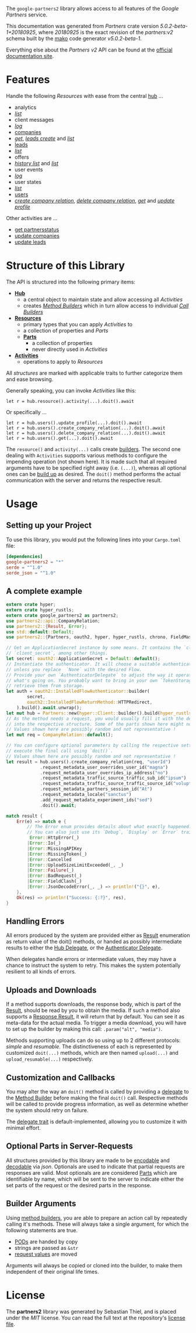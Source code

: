 <!---
DO NOT EDIT !
This file was generated automatically from 'src/generator/templates/api/README.md.mako'
DO NOT EDIT !
-->
The `google-partners2` library allows access to all features of the *Google Partners* service.

This documentation was generated from *Partners* crate version *5.0.2-beta-1+20180925*, where *20180925* is the exact revision of the *partners:v2* schema built by the [mako](http://www.makotemplates.org/) code generator *v5.0.2-beta-1*.

Everything else about the *Partners* *v2* API can be found at the
[official documentation site](https://developers.google.com/partners/).
# Features

Handle the following *Resources* with ease from the central [hub](https://docs.rs/google-partners2/5.0.2-beta-1+20180925/google_partners2/Partners) ... 

* analytics
 * [*list*](https://docs.rs/google-partners2/5.0.2-beta-1+20180925/google_partners2/api::AnalyticListCall)
* client messages
 * [*log*](https://docs.rs/google-partners2/5.0.2-beta-1+20180925/google_partners2/api::ClientMessageLogCall)
* [companies](https://docs.rs/google-partners2/5.0.2-beta-1+20180925/google_partners2/api::Company)
 * [*get*](https://docs.rs/google-partners2/5.0.2-beta-1+20180925/google_partners2/api::CompanyGetCall), [*leads create*](https://docs.rs/google-partners2/5.0.2-beta-1+20180925/google_partners2/api::CompanyLeadCreateCall) and [*list*](https://docs.rs/google-partners2/5.0.2-beta-1+20180925/google_partners2/api::CompanyListCall)
* [leads](https://docs.rs/google-partners2/5.0.2-beta-1+20180925/google_partners2/api::Lead)
 * [*list*](https://docs.rs/google-partners2/5.0.2-beta-1+20180925/google_partners2/api::LeadListCall)
* offers
 * [*history list*](https://docs.rs/google-partners2/5.0.2-beta-1+20180925/google_partners2/api::OfferHistoryListCall) and [*list*](https://docs.rs/google-partners2/5.0.2-beta-1+20180925/google_partners2/api::OfferListCall)
* user events
 * [*log*](https://docs.rs/google-partners2/5.0.2-beta-1+20180925/google_partners2/api::UserEventLogCall)
* user states
 * [*list*](https://docs.rs/google-partners2/5.0.2-beta-1+20180925/google_partners2/api::UserStateListCall)
* [users](https://docs.rs/google-partners2/5.0.2-beta-1+20180925/google_partners2/api::User)
 * [*create company relation*](https://docs.rs/google-partners2/5.0.2-beta-1+20180925/google_partners2/api::UserCreateCompanyRelationCall), [*delete company relation*](https://docs.rs/google-partners2/5.0.2-beta-1+20180925/google_partners2/api::UserDeleteCompanyRelationCall), [*get*](https://docs.rs/google-partners2/5.0.2-beta-1+20180925/google_partners2/api::UserGetCall) and [*update profile*](https://docs.rs/google-partners2/5.0.2-beta-1+20180925/google_partners2/api::UserUpdateProfileCall)

Other activities are ...

* [get partnersstatus](https://docs.rs/google-partners2/5.0.2-beta-1+20180925/google_partners2/api::MethodGetPartnersstatuCall)
* [update companies](https://docs.rs/google-partners2/5.0.2-beta-1+20180925/google_partners2/api::MethodUpdateCompanyCall)
* [update leads](https://docs.rs/google-partners2/5.0.2-beta-1+20180925/google_partners2/api::MethodUpdateLeadCall)



# Structure of this Library

The API is structured into the following primary items:

* **[Hub](https://docs.rs/google-partners2/5.0.2-beta-1+20180925/google_partners2/Partners)**
    * a central object to maintain state and allow accessing all *Activities*
    * creates [*Method Builders*](https://docs.rs/google-partners2/5.0.2-beta-1+20180925/google_partners2/client::MethodsBuilder) which in turn
      allow access to individual [*Call Builders*](https://docs.rs/google-partners2/5.0.2-beta-1+20180925/google_partners2/client::CallBuilder)
* **[Resources](https://docs.rs/google-partners2/5.0.2-beta-1+20180925/google_partners2/client::Resource)**
    * primary types that you can apply *Activities* to
    * a collection of properties and *Parts*
    * **[Parts](https://docs.rs/google-partners2/5.0.2-beta-1+20180925/google_partners2/client::Part)**
        * a collection of properties
        * never directly used in *Activities*
* **[Activities](https://docs.rs/google-partners2/5.0.2-beta-1+20180925/google_partners2/client::CallBuilder)**
    * operations to apply to *Resources*

All *structures* are marked with applicable traits to further categorize them and ease browsing.

Generally speaking, you can invoke *Activities* like this:

```Rust,ignore
let r = hub.resource().activity(...).doit().await
```

Or specifically ...

```ignore
let r = hub.users().update_profile(...).doit().await
let r = hub.users().create_company_relation(...).doit().await
let r = hub.users().delete_company_relation(...).doit().await
let r = hub.users().get(...).doit().await
```

The `resource()` and `activity(...)` calls create [builders][builder-pattern]. The second one dealing with `Activities` 
supports various methods to configure the impending operation (not shown here). It is made such that all required arguments have to be 
specified right away (i.e. `(...)`), whereas all optional ones can be [build up][builder-pattern] as desired.
The `doit()` method performs the actual communication with the server and returns the respective result.

# Usage

## Setting up your Project

To use this library, you would put the following lines into your `Cargo.toml` file:

```toml
[dependencies]
google-partners2 = "*"
serde = "^1.0"
serde_json = "^1.0"
```

## A complete example

```Rust
extern crate hyper;
extern crate hyper_rustls;
extern crate google_partners2 as partners2;
use partners2::api::CompanyRelation;
use partners2::{Result, Error};
use std::default::Default;
use partners2::{Partners, oauth2, hyper, hyper_rustls, chrono, FieldMask};

// Get an ApplicationSecret instance by some means. It contains the `client_id` and 
// `client_secret`, among other things.
let secret: oauth2::ApplicationSecret = Default::default();
// Instantiate the authenticator. It will choose a suitable authentication flow for you, 
// unless you replace  `None` with the desired Flow.
// Provide your own `AuthenticatorDelegate` to adjust the way it operates and get feedback about 
// what's going on. You probably want to bring in your own `TokenStorage` to persist tokens and
// retrieve them from storage.
let auth = oauth2::InstalledFlowAuthenticator::builder(
        secret,
        oauth2::InstalledFlowReturnMethod::HTTPRedirect,
    ).build().await.unwrap();
let mut hub = Partners::new(hyper::Client::builder().build(hyper_rustls::HttpsConnectorBuilder::new().with_native_roots().https_or_http().enable_http1().enable_http2().build()), auth);
// As the method needs a request, you would usually fill it with the desired information
// into the respective structure. Some of the parts shown here might not be applicable !
// Values shown here are possibly random and not representative !
let mut req = CompanyRelation::default();

// You can configure optional parameters by calling the respective setters at will, and
// execute the final call using `doit()`.
// Values shown here are possibly random and not representative !
let result = hub.users().create_company_relation(req, "userId")
             .request_metadata_user_overrides_user_id("magna")
             .request_metadata_user_overrides_ip_address("no")
             .request_metadata_traffic_source_traffic_sub_id("ipsum")
             .request_metadata_traffic_source_traffic_source_id("voluptua.")
             .request_metadata_partners_session_id("At")
             .request_metadata_locale("sanctus")
             .add_request_metadata_experiment_ids("sed")
             .doit().await;

match result {
    Err(e) => match e {
        // The Error enum provides details about what exactly happened.
        // You can also just use its `Debug`, `Display` or `Error` traits
         Error::HttpError(_)
        |Error::Io(_)
        |Error::MissingAPIKey
        |Error::MissingToken(_)
        |Error::Cancelled
        |Error::UploadSizeLimitExceeded(_, _)
        |Error::Failure(_)
        |Error::BadRequest(_)
        |Error::FieldClash(_)
        |Error::JsonDecodeError(_, _) => println!("{}", e),
    },
    Ok(res) => println!("Success: {:?}", res),
}

```
## Handling Errors

All errors produced by the system are provided either as [Result](https://docs.rs/google-partners2/5.0.2-beta-1+20180925/google_partners2/client::Result) enumeration as return value of
the doit() methods, or handed as possibly intermediate results to either the 
[Hub Delegate](https://docs.rs/google-partners2/5.0.2-beta-1+20180925/google_partners2/client::Delegate), or the [Authenticator Delegate](https://docs.rs/yup-oauth2/*/yup_oauth2/trait.AuthenticatorDelegate.html).

When delegates handle errors or intermediate values, they may have a chance to instruct the system to retry. This 
makes the system potentially resilient to all kinds of errors.

## Uploads and Downloads
If a method supports downloads, the response body, which is part of the [Result](https://docs.rs/google-partners2/5.0.2-beta-1+20180925/google_partners2/client::Result), should be
read by you to obtain the media.
If such a method also supports a [Response Result](https://docs.rs/google-partners2/5.0.2-beta-1+20180925/google_partners2/client::ResponseResult), it will return that by default.
You can see it as meta-data for the actual media. To trigger a media download, you will have to set up the builder by making
this call: `.param("alt", "media")`.

Methods supporting uploads can do so using up to 2 different protocols: 
*simple* and *resumable*. The distinctiveness of each is represented by customized 
`doit(...)` methods, which are then named `upload(...)` and `upload_resumable(...)` respectively.

## Customization and Callbacks

You may alter the way an `doit()` method is called by providing a [delegate](https://docs.rs/google-partners2/5.0.2-beta-1+20180925/google_partners2/client::Delegate) to the 
[Method Builder](https://docs.rs/google-partners2/5.0.2-beta-1+20180925/google_partners2/client::CallBuilder) before making the final `doit()` call. 
Respective methods will be called to provide progress information, as well as determine whether the system should 
retry on failure.

The [delegate trait](https://docs.rs/google-partners2/5.0.2-beta-1+20180925/google_partners2/client::Delegate) is default-implemented, allowing you to customize it with minimal effort.

## Optional Parts in Server-Requests

All structures provided by this library are made to be [encodable](https://docs.rs/google-partners2/5.0.2-beta-1+20180925/google_partners2/client::RequestValue) and 
[decodable](https://docs.rs/google-partners2/5.0.2-beta-1+20180925/google_partners2/client::ResponseResult) via *json*. Optionals are used to indicate that partial requests are responses 
are valid.
Most optionals are are considered [Parts](https://docs.rs/google-partners2/5.0.2-beta-1+20180925/google_partners2/client::Part) which are identifiable by name, which will be sent to 
the server to indicate either the set parts of the request or the desired parts in the response.

## Builder Arguments

Using [method builders](https://docs.rs/google-partners2/5.0.2-beta-1+20180925/google_partners2/client::CallBuilder), you are able to prepare an action call by repeatedly calling it's methods.
These will always take a single argument, for which the following statements are true.

* [PODs][wiki-pod] are handed by copy
* strings are passed as `&str`
* [request values](https://docs.rs/google-partners2/5.0.2-beta-1+20180925/google_partners2/client::RequestValue) are moved

Arguments will always be copied or cloned into the builder, to make them independent of their original life times.

[wiki-pod]: http://en.wikipedia.org/wiki/Plain_old_data_structure
[builder-pattern]: http://en.wikipedia.org/wiki/Builder_pattern
[google-go-api]: https://github.com/google/google-api-go-client

# License
The **partners2** library was generated by Sebastian Thiel, and is placed 
under the *MIT* license.
You can read the full text at the repository's [license file][repo-license].

[repo-license]: https://github.com/Byron/google-apis-rsblob/main/LICENSE.md

